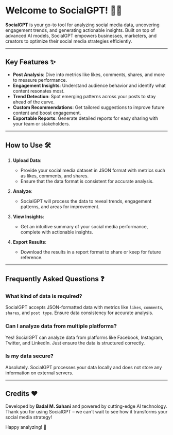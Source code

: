 # Welcome to SocialGPT! 🌟🤖

**SocialGPT** is your go-to tool for analyzing social media data, uncovering engagement trends, and generating actionable insights. Built on top of advanced AI models, SocialGPT empowers businesses, marketers, and creators to optimize their social media strategies efficiently.

---

## Key Features ✨

- **Post Analysis**: Dive into metrics like likes, comments, shares, and more to measure performance.
- **Engagement Insights**: Understand audience behavior and identify what content resonates most.
- **Trend Detection**: Spot emerging patterns across your posts to stay ahead of the curve.
- **Custom Recommendations**: Get tailored suggestions to improve future content and boost engagement.
- **Exportable Reports**: Generate detailed reports for easy sharing with your team or stakeholders.

---

## How to Use 🛠️

1. **Upload Data**:
   - Provide your social media dataset in JSON format with metrics such as likes, comments, and shares.
   - Ensure that the data format is consistent for accurate analysis.

2. **Analyze**:
   - SocialGPT will process the data to reveal trends, engagement patterns, and areas for improvement.

3. **View Insights**:
   - Get an intuitive summary of your social media performance, complete with actionable insights.

4. **Export Results**:
   - Download the results in a report format to share or keep for future reference.

---


## Frequently Asked Questions ❓

### **What kind of data is required?**
SocialGPT accepts JSON-formatted data with metrics like `likes`, `comments`, `shares`, and `post type`. Ensure data consistency for accurate analysis.

### **Can I analyze data from multiple platforms?**
Yes! SocialGPT can analyze data from platforms like Facebook, Instagram, Twitter, and LinkedIn. Just ensure the data is structured correctly.

### **Is my data secure?**
Absolutely. SocialGPT processes your data locally and does not store any information on external servers.

---

## Credits ❤️

Developed by **Badal M. Sahani** and powered by cutting-edge AI technology. Thank you for using SocialGPT – we can't wait to see how it transforms your social media strategy!

Happy analyzing! 🚀
